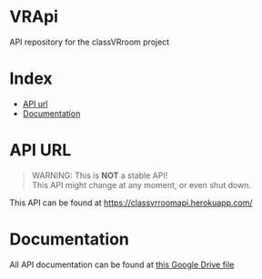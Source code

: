 # VRApi
API repository for the classVRroom project

# Index
+ [API url](https://github.com/classVRroom/VRApi/main/README.md#api-url)
+ [Documentation](https://github.com/classVRroom/VRApi/main/README.md#documentation)
# API URL
> WARNING: This is **NOT** a stable API! <br>
 This API might change at any moment, or even shut down. <br>

This API can be found at https://classvrroomapi.herokuapp.com/

# Documentation
All API documentation can be found at [this Google Drive file](https://docs.google.com/document/d/1aOfbTFv28cqTOovisAgeFSm89AAa6LOfwREAfbxpY24/edit?usp=sharing)